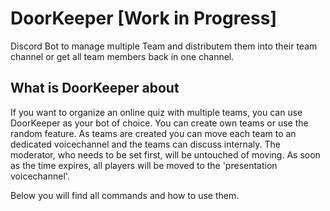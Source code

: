 # DoorKeeper [Work in Progress]
Discord Bot to manage multiple Team and distributem them into their team channel or get all team members back in one channel.

## What is DoorKeeper about
If you want to organize an online quiz with multiple teams, you can use DoorKeeper as your bot of choice. You can create own teams or use the random feature. As teams are created you can move each team to an dedicated voicechannel and the teams can discuss internaly. The moderator, who needs to be set first, will be untouched of moving. As soon as the time expires, all players will be moved to the 'presentation voicechannel'. 

Below you will find all commands and how to use them.
